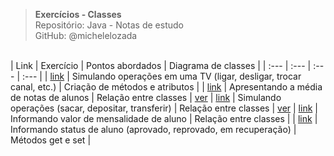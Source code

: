 > **Exercícios - Classes**     
> Repositório: Java - Notas de estudo  
> GitHub: @michelelozada
&nbsp;
     
&nbsp;  
| Link   | Exercício | Pontos abordados | Diagrama de classes |
| :---   | :---      | :---             | :---                |
| [link](https://github.com/michelelozada/Java-Study-Notes/blob/main/files/exercicios/java-orientado-objetos/operando-tv) | Simulando operações em uma TV (ligar, desligar, trocar canal, etc.) | Criação de métodos e atributos |
| [link](https://github.com/michelelozada/Java-Study-Notes/blob/main/files/exercicios/java-orientado-objetos/media-alunos) | Apresentando a média de notas de alunos | Relação entre classes | [ver](https://github.com/michelelozada/Java-Study-Notes/tree/main/files/assets/uml/media_alunos.png)
| [link](https://github.com/michelelozada/Java-Study-Notes/blob/main/files/exercicios/java-orientado-objetos/simulando-operacoes) | Simulando operações (sacar, depositar, transferir) | Relação entre classes | [ver](https://github.com/michelelozada/Java-Study-Notes/tree/main/files/assets/uml/simulando-operacoes.png)
| [link](https://github.com/michelelozada/Java-Study-Notes/blob/main/files/exercicios/java-orientado-objetos/informe-mensalidade) | Informando valor de mensalidade de aluno | Relação entre classes |
| [link](https://github.com/michelelozada/Java-Study-Notes/blob/main/files/exercicios/java-orientado-objetos/status-aluno) | Informando status de aluno (aprovado, reprovado, em recuperação) | Métodos get e set |